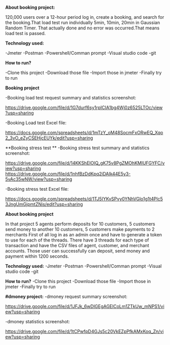 **About booking project:**


120,000 users over a 12-hour period log in, create a booking, and search for the booking.That load test run individually 5min, 10min, 20min in Gaussian Random Timer. That actually done and no error was occurred.That means load test is passed.



**Technology used:**

-Jmeter
-Postman
-Powershell/Comman prompt
-Visual studio code
-git



**How to run?**

-Clone this project
-Download those file
-Import those in jmeter
-Finally try to run



**Booking project**


-Booking load test request summary and statistics screenshot:

https://drive.google.com/file/d/1G7durf6sy1rpICIA1bg4Wj0z6525LTOc/view?usp=sharing


-Booking Load test Excel file:

https://docs.google.com/spreadsheets/d/1mTzY_oM48SocmFxORwEQ_Xqo2_3vO_eZyCSEHjcEUYk/edit?usp=sharing



 **Booking stress test **
-Booking stress test summary and statistics screenshot:


https://drive.google.com/file/d/14KKShEIOlQ_gK75v8PgZMOhKMlUFGYFC/view?usp=sharing
https://drive.google.com/file/d/1nhfBzDdKpq2iDAIk44E5y3-5vAc35wNW/view?usp=sharing


-Booking stress test Excel file:

https://docs.google.com/spreadsheets/d/1TJ5IYKvSPvy0YNhVGlo1g1t4Plc53JngUmGjpmtZNis/edit?usp=sharing




**About booking project**


In that project 5 agents perform deposits for 10 customers, 5 customers send money to another 10 customers, 5 customers make payments to 2 merchants
First of all log in as an admin once and have to generate a token to use for each of the threads. There have 3 threads for each type of
transaction and have the CSV files of agent, customer, and merchant accounts. Those user can successfully can deposit, send money and payment within 1200 seconds.




**Technology used:**
-Jmeter
-Postman
-Powershell/Comman prompt
-Visual studio code
-git



**How to run?**
-Clone this project
-Download those file
-Import those in jmeter
-Finally try to run



**#dmoney project:**
-dmoney request summary screenshot:

https://drive.google.com/file/d/1JFJk_6wDlGEgAGElCoLm1ZTkUw_mNPS1/view?usp=sharing


-dmoney statistics screenshot:

https://drive.google.com/file/d/1tCPwfpD4GJs5c20VkEZpPfkAMxKoq_Zn/view?usp=sharing




